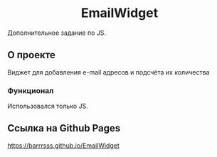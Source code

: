 <h1 align="center">EmailWidget</h1>

Дополнительное задание по JS.

## О проекте

Виджет для добавления e-mail адресов и подсчёта их количества

### Функционал

Использовался только JS.

## Ссылка на Github Pages
https://barrrsss.github.io/EmailWidget
